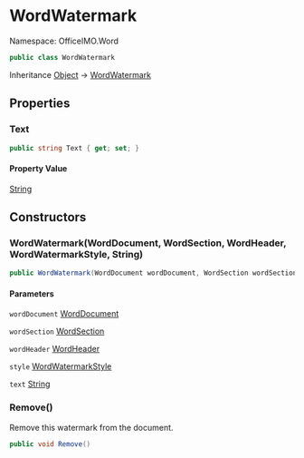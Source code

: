 # WordWatermark

Namespace: OfficeIMO.Word

```csharp
public class WordWatermark
```

Inheritance [Object](https://docs.microsoft.com/en-us/dotnet/api/system.object) → [WordWatermark](./officeimo.word.wordwatermark.md)

## Properties

### **Text**

```csharp
public string Text { get; set; }
```

#### Property Value

[String](https://docs.microsoft.com/en-us/dotnet/api/system.string)<br>

## Constructors

### **WordWatermark(WordDocument, WordSection, WordHeader, WordWatermarkStyle, String)**

```csharp
public WordWatermark(WordDocument wordDocument, WordSection wordSection, WordHeader wordHeader, WordWatermarkStyle style, string text)
```

#### Parameters

`wordDocument` [WordDocument](./officeimo.word.worddocument.md)<br>

`wordSection` [WordSection](./officeimo.word.wordsection.md)<br>

`wordHeader` [WordHeader](./officeimo.word.wordheader.md)<br>

`style` [WordWatermarkStyle](./officeimo.word.wordwatermarkstyle.md)<br>

`text` [String](https://docs.microsoft.com/en-us/dotnet/api/system.string)<br>

### **Remove()**

Remove this watermark from the document.

```csharp
public void Remove()
```
